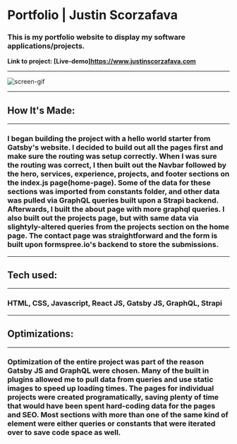 # Portfolio | Justin Scorzafava

### This is my portfolio website to display my software applications/projects.

**Link to project: [Live-demo]https://www.justinscorzafava.com**

---

![screen-gif](./src//assets/images/portfolio-1.gif)

---

## **How It's Made:**

---

### I began building the project with a hello world starter from Gatsby's website. I decided to build out all the pages first and make sure the routing was setup correctly. When I was sure the routing was correct, I then built out the Navbar followed by the hero, services, experience, projects, and footer sections on the index.js page(home-page). Some of the data for these sections was imported from constants folder, and other data was pulled via GraphQL queries built upon a Strapi backend. Afterwards, I built the about page with more graphql queries. I also built out the projects page, but with same data via slightyly-altered queries from the projects section on the home page. The contact page was straightforward and the form is built upon formspree.io's backend to store the submissions.

---

## **Tech used:**

---

### HTML, CSS, Javascript, React JS, Gatsby JS, GraphQL, Strapi

---

## **Optimizations:**

---

### Optimization of the entire project was part of the reason Gatsby JS and GraphQL were chosen. Many of the built in plugins allowed me to pull data from queries and use static images to speed up loading times. The pages for individual projects were created programatically, saving plenty of time that would have been spent hard-coding data for the pages and SEO. Most sections with more than one of the same kind of element were either queries or constants that were iterated over to save code space as well.
